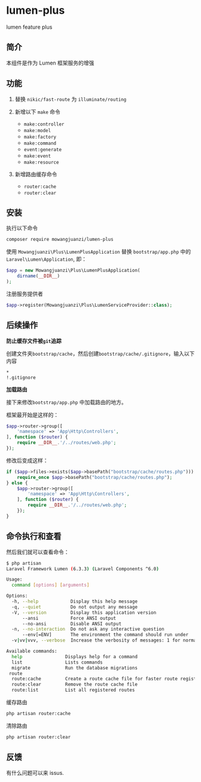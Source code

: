 # lumen-plus
lumen feature plus

## 简介

本组件是作为 Lumen 框架服务的增强

## 功能

1. 替换 `nikic/fast-route` 为 `illuminate/routing`

2. 新增以下 `make` 命令

    - `make:controller`
    - `make:model`
    - `make:factory`
    - `make:command`
    - `event:generate`
    - `make:event`
    - `make:resource`

3. 新增路由缓存命令

    - `router:cache`
    - `router:clear`

## 安装

执行以下命令

```bash
composer require mowangjuanzi/lumen-plus
```

使用 `Mowangjuanzi\Plus\LumenPlusApplication` 替换 `bootstrap/app.php` 中的 `Laravel\Lumen\Application`, 即：

```php
$app = new Mowangjuanzi\Plus\LumenPlusApplication(
    dirname(__DIR__)
);
```

注册服务提供者

```php
$app->register(Mowangjuanzi\Plus\LumenServiceProvider::class);
```

## 后续操作

**防止缓存文件被`git`追踪**

创建文件夹`bootstrap/cache`，然后创建`bootstrap/cache/.gitignore`，输入以下内容

```gitignore
*
!.gitignore
```

**加载路由**

接下来修改`bootstrap/app.php` 中加载路由的地方。

框架最开始是这样的：

```php
$app->router->group([
    'namespace' => 'App\Http\Controllers',
], function ($router) {
    require __DIR__.'/../routes/web.php';
});
```

修改后变成这样：

```php
if ($app->files->exists($app->basePath("bootstrap/cache/routes.php"))) {
    require_once $app->basePath("bootstrap/cache/routes.php");
} else {
    $app->router->group([
        'namespace' => 'App\Http\Controllers',
    ], function ($router) {
        require __DIR__.'/../routes/web.php';
    });
}
```

## 命令执行和查看

然后我们就可以查看命令：

```bash
$ php artisan
Laravel Framework Lumen (6.3.3) (Laravel Components ^6.0)

Usage:
  command [options] [arguments]

Options:
  -h, --help            Display this help message
  -q, --quiet           Do not output any message
  -V, --version         Display this application version
      --ansi            Force ANSI output
      --no-ansi         Disable ANSI output
  -n, --no-interaction  Do not ask any interactive question
      --env[=ENV]       The environment the command should run under
  -v|vv|vvv, --verbose  Increase the verbosity of messages: 1 for normal output, 2 for more verbose output and 3 for debug

Available commands:
  help                Displays help for a command
  list                Lists commands
  migrate             Run the database migrations
 route
  route:cache         Create a route cache file for faster route registration
  route:clear         Remove the route cache file
  route:list          List all registered routes
```

缓存路由

```bash
php artisan router:cache
```

清除路由

```bash
php artisan router:clear
```

## 反馈
有什么问题可以来 issus.
